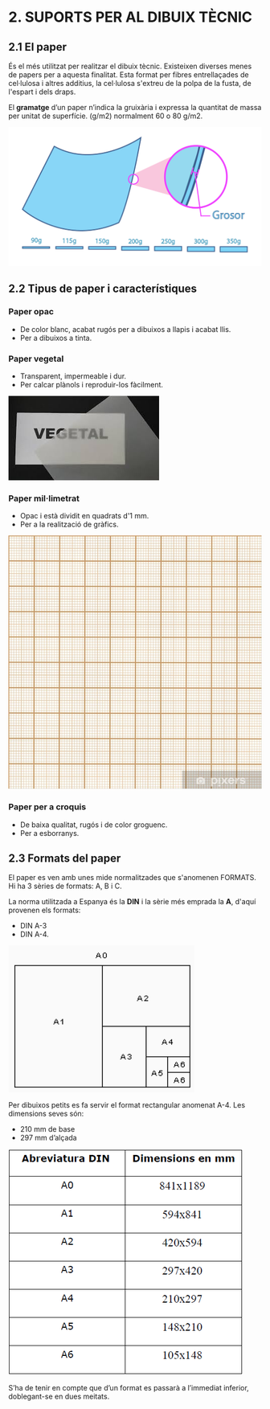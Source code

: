 # 2. SUPORTS PER AL DIBUIX TÈCNIC

## 2.1 El paper

És el més utilitzat per realitzar el dibuix tècnic. Existeixen diverses menes de papers per a
aquesta finalitat. Esta format per fibres entrellaçades de cel·lulosa i altres additius, la cel·lulosa
s'extreu de la polpa de la fusta, de l'espart i dels draps.

El **gramatge** d’un paper n’indica la gruixària i expressa la quantitat de massa per unitat de superfície. (g/m2) normalment 60 o 80 g/m2.

![](img/2019-10-23-09-03-10.png)

## 2.2 Tipus de paper i característiques

### Paper opac

- De color blanc, acabat rugós per a dibuixos a llapis i acabat llis.
- Per a dibuixos a tinta.

### Paper vegetal

- Transparent, impermeable i dur.
- Per calcar plànols i reproduir-los fàcilment.

![](img/2019-10-23-09-03-36.png)

### Paper mil·limetrat

- Opac i està dividit en quadrats d'1 mm.
- Per a la realització de gràfics.

![](img/2019-10-23-09-02-33.png)

### Paper per a croquis

- De baixa qualitat, rugós i de color groguenc.
- Per a esborranys.

## 2.3 Formats del paper

El paper es ven amb unes mide normalitzades que s'anomenen FORMATS. Hi ha 3 sèries de
formats: A, B i C.

La norma utilitzada a Espanya és la **DIN** i la sèrie més emprada la **A**, d'aquí provenen els formats:

- DIN A-3
- DIN A-4.

![](img/2019-10-10-08-35-53.png)

Per dibuixos petits es fa servir el format rectangular anomenat A-4. Les dimensions seves són:

- 210 mm de base
- 297 mm d’alçada

![](img/2019-10-10-08-35-15.png)

S’ha de tenir en compte que d’un format es passarà a l’immediat inferior, doblegant-se en dues meitats.
